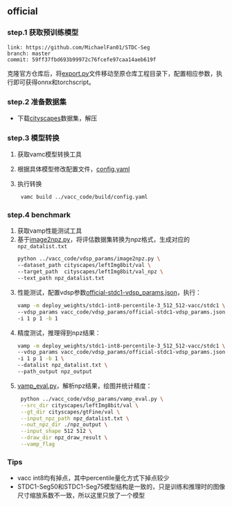 
## official

### step.1 获取预训练模型
```
link: https://github.com/MichaelFan01/STDC-Seg
branch: master
commit: 59ff37fbd693b99972c76fcefe97caa14aeb619f
```

克隆官方仓库后，将[export.py](./export.py)文件移动至原仓库工程目录下，配置相应参数，执行即可获得onnx和torchscript。


### step.2 准备数据集
- 下载[cityscapes](https://www.cityscapes-dataset.com/)数据集，解压

### step.3 模型转换

1. 获取vamc模型转换工具
2. 根据具体模型修改配置文件，[config.yaml](../vacc_code/build/config.yaml)
3. 执行转换

   ```bash
    vamc build ../vacc_code/build/config.yaml
   ```
   

### step.4 benchmark

1. 获取vamp性能测试工具
2. 基于[image2npz.py](../vacc_code/vdsp_params/image2npz.py)，将评估数据集转换为npz格式，生成对应的`npz_datalist.txt`
    ```bash
    python ../vacc_code/vdsp_params/image2npz.py \
    --dataset_path cityscapes/leftImg8bit/val \
    --target_path  cityscapes/leftImg8bit/val_npz \
    --text_path npz_datalist.txt
    ```
3. 性能测试，配置vdsp参数[official-stdc1-vdsp_params.json](../vacc_code/vdsp_params/official-stdc1-vdsp_params.json)，执行：
    ```bash
    vamp -m deploy_weights/stdc1-int8-percentile-3_512_512-vacc/stdc1 \
    --vdsp_params vacc_code/vdsp_params/official-stdc1-vdsp_params.json \
    -i 1 p 1 -b 1
    ```
4. 精度测试，推理得到npz结果：
    ```bash
    vamp -m deploy_weights/stdc1-int8-percentile-3_512_512-vacc/stdc1 \
    --vdsp_params vacc_code/vdsp_params/official-stdc1-vdsp_params.json \
    -i 1 p 1 -b 1 \
    --datalist npz_datalist.txt \
    --path_output npz_output
    ```
5. [vamp_eval.py](../vacc_code/vdsp_params/vamp_eval.py)，解析npz结果，绘图并统计精度：
   ```bash
    python ../vacc_code/vdsp_params/vamp_eval.py \
    --src_dir cityscapes/leftImg8bit/val \
    --gt_dir cityscapes/gtFine/val \
    --input_npz_path npz_datalist.txt \
    --out_npz_dir ./npz_output \
    --input_shape 512 512 \
    --draw_dir npz_draw_result \
    --vamp_flag
   ```


### Tips
- vacc int8均有掉点，其中percentile量化方式下掉点较少
- STDC1-Seg50和STDC1-Seg75模型结构是一致的，只是训练和推理时的图像尺寸缩放系数不一致，所以这里只放了一个模型